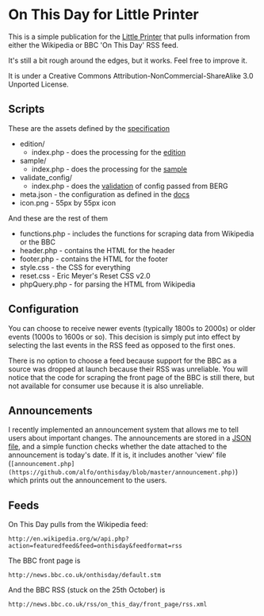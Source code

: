 On This Day for Little Printer
=============

This is a simple publication for the [Little Printer](http://bergcloud.com/littleprinter/) that pulls information from either the Wikipedia or BBC 'On This Day' RSS feed.

It's still a bit rough around the edges, but it works. Feel free to improve it.

It is under a Creative Commons Attribution-NonCommercial-ShareAlike 3.0 Unported License.

Scripts
-------

These are the assets defined by the [specification](http://remote.bergcloud.com/developers/reference/)

*	edition/
	*	index.php - does the processing for the [edition](http://remote.bergcloud.com/developers/reference/edition)
*	sample/
	*	index.php - does the processing for the [sample](http://remote.bergcloud.com/developers/reference/sample)
*	validate_config/	
	*	index.php - does the [validation](http://remote.bergcloud.com/developers/reference/validate_config) of config passed from BERG
*	meta.json - the configuration as defined in the [docs](http://remote.bergcloud.com/developers/reference/metajson)
*	icon.png - 55px by 55px icon

And these are the rest of them

*	functions.php - includes the functions for scraping data from Wikipedia or the BBC
*	header.php - contains the HTML for the header
*	footer.php - contains the HTML for the footer
*	style.css - the CSS for everything
*	reset.css - Eric Meyer's Reset CSS v2.0
*	phpQuery.php - for parsing the HTML from Wikipedia

Configuration
-------------

You can choose to receive newer events (typically 1800s to 2000s) or older events (1000s to 1600s or so). This decision is simply put into effect by selecting the last events in the RSS feed as opposed to the first ones.

There is no option to choose a feed because support for the BBC as a source was dropped at launch because their RSS was unreliable. You will notice that the code for scraping the front page of the BBC is still there, but not available for consumer use because it is also unreliable.

Announcements
-------------

I recently implemented an announcement system that allows me to tell users about important changes. The announcements are stored in a [JSON file](https://github.com/alfo/onthisday/blob/master/announcements.json), and a simple function checks whether the date attached to the announcement is today's date. If it is, it includes another 'view' file (`[announcement.php](https://github.com/alfo/onthisday/blob/master/announcement.php)`) which prints out the announcement to the users.

Feeds
-----

On This Day pulls from the Wikipedia feed:

	http://en.wikipedia.org/w/api.php?action=featuredfeed&feed=onthisday&feedformat=rss

The BBC front page is

	http://news.bbc.co.uk/onthisday/default.stm

And the BBC RSS (stuck on the 25th October) is

	http://news.bbc.co.uk/rss/on_this_day/front_page/rss.xml